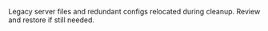 <!-- FILE: _trash/srv/blackroad-api/README.md -->
Legacy server files and redundant configs relocated during cleanup. Review and restore if still needed.
